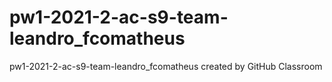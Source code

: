 # pw1-2021-2-ac-s9-team-leandro_fcomatheus
pw1-2021-2-ac-s9-team-leandro_fcomatheus created by GitHub Classroom
